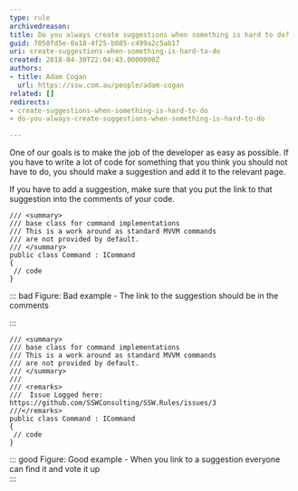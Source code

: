 ```yaml
---
type: rule
archivedreason: 
title: Do you always create suggestions when something is hard to do?
guid: 7058fd5e-0a18-4f25-b085-c499a2c5ab17
uri: create-suggestions-when-something-is-hard-to-do
created: 2018-04-30T22:04:43.0000000Z
authors:
- title: Adam Cogan
  url: https://ssw.com.au/people/adam-cogan
related: []
redirects:
- create-suggestions-when-something-is-hard-to-do
- do-you-always-create-suggestions-when-something-is-hard-to-do

---
```


One of our goals is to make the job of the developer as easy as possible. If you have to write a lot of code for something that you think you should not have to do, you should make a suggestion and add it to the relevant page.

If you have to add a suggestion, make sure that you put the link to that suggestion into the comments of your code.

<!--endintro-->



```
/// <summary>
/// base class for command implementations
/// This is a work around as standard MVVM commands
/// are not provided by default. 
/// </summary>
public class Command : ICommand
{
 // code
}
```




::: bad
Figure: Bad example - The link to the suggestion should be in the comments

:::



```
/// <summary>
/// base class for command implementations
/// This is a work around as standard MVVM commands
/// are not provided by default. 
/// </summary>
///
/// <remarks>
///  Issue Logged here: https://github.com/SSWConsulting/SSW.Rules/issues/3
///</remarks>
public class Command : ICommand
{
 // code
}
```




::: good
Figure: Good example - When you link to a suggestion everyone can find it and vote it up  
:::
